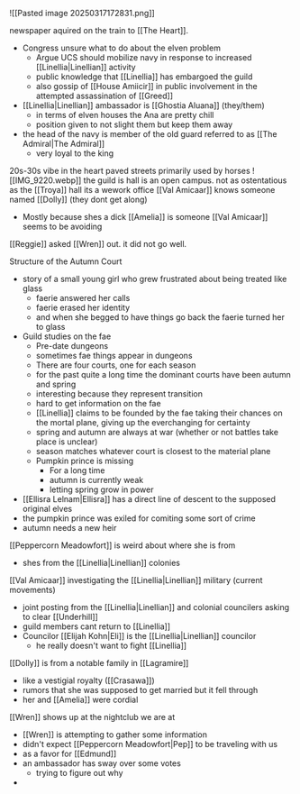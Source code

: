 ![[Pasted image 20250317172831.png]]

newspaper aquired on the train to [[The Heart]].
- Congress unsure what to do about the elven problem
	- Argue UCS should mobilize navy in response to increased [[Linellia|Linellian]] activity
	- public knowledge that [[Linellia]] has embargoed the guild
	- also gossip of [[House Amiicir]] in public involvement in the attempted assassination of [[Greed]]
- [[Linellia|Linellian]] ambassador is [[Ghostia Aluana]] (they/them)
	- in terms of elven houses the Ana are pretty chill
	- position given to not slight them but keep them away
- the head of the navy is member of the old guard referred to as [[The Admiral|The Admiral]]
	- very loyal to the king

20s-30s vibe in the heart
paved streets primarily used by horses
![[IMG_9220.webp]]
the guild is hall is an open campus. not as ostentatious as the [[Troya]] hall
its a wework office
[[Val Amicaar]] knows someone named [[Dolly]] (they dont get along)
- Mostly because shes a dick
[[Amelia]] is someone [[Val Amicaar]] seems to be avoiding

[[Reggie]] asked [[Wren]] out. it did not go well.

Structure of the Autumn Court
- story of a small young girl who grew frustrated about being treated like glass
	- faerie answered her calls
	- faerie erased her identity
	- and when she begged to have things go back the faerie turned her to glass
- Guild studies on the fae
	- Pre-date dungeons
	- sometimes fae things appear in dungeons
	- There are four courts, one for each season
	- for the past quite a long time the dominant courts have been autumn and spring
	- interesting because they represent transition
	- hard to get information on the fae
	- [[Linellia]] claims to be founded by the fae taking their chances on the mortal plane, giving up the everchanging for certainty
	- spring and autumn are always at war (whether or not battles take place is unclear)
	- season matches whatever court is closest to the material plane
	- Pumpkin prince is missing
		- For a long time
		- autumn is currently weak
		- letting spring grow in power
- [[Ellisra Lelnam|Ellisra]] has a direct line of descent to the supposed original elves
- the pumpkin prince was exiled for comiting some sort of crime
- autumn needs a new heir

[[Peppercorn Meadowfort]] is weird about where she is from
- shes from the [[Linellia|Linellian]] colonies

[[Val Amicaar]] investigating the [[Linellia|Linellian]] military (current movements)
- joint posting from the [[Linellia|Linellian]] and colonial councilers asking to clear [[Underhill]]
- guild members cant return to [[Linellia]]
- Councilor [[Elijah Kohn|Eli]] is the [[Linellia|Linellian]] councilor
	- he really doesn't want to fight [[Linellia]]

[[Dolly]] is from a notable family in [[Lagramire]]
- like a vestigial royalty ([[Crasawa]])
- rumors that she was supposed to get married but it fell through
- her and [[Amelia]] were cordial

[[Wren]] shows up at the nightclub we are at
- [[Wren]] is attempting to gather some information
- didn't expect [[Peppercorn Meadowfort|Pep]] to be traveling with us
- as a favor for [[Edmund]]
- an ambassador has sway over some votes
	- trying to figure out why
- 